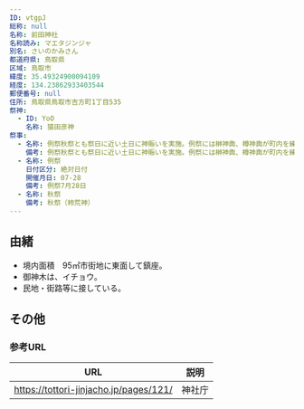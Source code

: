 ```yaml
---
ID: vtgpJ
総称: null
名称: 前田神社
名称読み: マエタジンジャ
別名: さいのかみさん
都道府県: 鳥取県
区域: 鳥取市
緯度: 35.49324900094109
経度: 134.23862933403544
郵便番号: null
住所: 鳥取県鳥取市吉方町1丁目535
祭神:
  - ID: YoO
    名称: 猿田彦神
祭事:
  - 名称: 例祭秋祭とも祭日に近い土日に神賑いを実施。例祭には榊神輿、樽神輿が町内を練り歩く。
    備考: 例祭秋祭とも祭日に近い土日に神賑いを実施。例祭には榊神輿、樽神輿が町内を練り歩く。
  - 名称: 例祭
    日付区分: 絶対日付
    開催月日: 07-28
    備考: 例祭7月28日
  - 名称: 秋祭
    備考: 秋祭（柿荒神）
---
```


## 由緒

- 境内面積　95㎡市街地に東面して鎮座。
- 御神木は、イチョウ。
- 民地・街路等に接している。

## その他

### 参考URL

| URL                                    | 説明   |
| -------------------------------------- | ------ |
| https://tottori-jinjacho.jp/pages/121/ | 神社庁 |
